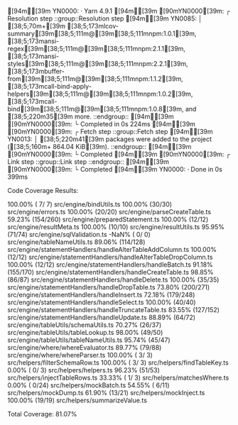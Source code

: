 [94m➤[39m YN0000: · Yarn 4.9.1
[94m➤[39m [90mYN0000[39m: ┌ Resolution step
::group::Resolution step
[94m➤[39m YN0085: │ [38;5;70m+[39m [38;5;173mlcov-summary[39m[38;5;111m@[39m[38;5;111mnpm:1.0.1[39m, [38;5;173mansi-regex[39m[38;5;111m@[39m[38;5;111mnpm:2.1.1[39m, [38;5;173mansi-styles[39m[38;5;111m@[39m[38;5;111mnpm:2.2.1[39m, [38;5;173mbuffer-from[39m[38;5;111m@[39m[38;5;111mnpm:1.1.2[39m, [38;5;173mcall-bind-apply-helpers[39m[38;5;111m@[39m[38;5;111mnpm:1.0.2[39m, [38;5;173mcall-bind[39m[38;5;111m@[39m[38;5;111mnpm:1.0.8[39m, and [38;5;220m35[39m more.
::endgroup::
[94m➤[39m [90mYN0000[39m: └ Completed in 0s 224ms
[94m➤[39m [90mYN0000[39m: ┌ Fetch step
::group::Fetch step
[94m➤[39m YN0013: │ [38;5;220m41[39m packages were added to the project ([38;5;160m+ 864.04 KiB[39m).
::endgroup::
[94m➤[39m [90mYN0000[39m: └ Completed
[94m➤[39m [90mYN0000[39m: ┌ Link step
::group::Link step
::endgroup::
[94m➤[39m [90mYN0000[39m: └ Completed
[94m➤[39m YN0000: · Done in 0s 399ms


Code Coverage Results:

100.00% ( 7/ 7) src/engine/bindUtils.ts
100.00% (30/30) src/engine/errors.ts
100.00% (20/20) src/engine/parseCreateTable.ts
 59.23% (154/260) src/engine/preparedStatement.ts
100.00% (12/12) src/engine/resultMeta.ts
100.00% (10/10) src/engine/resultUtils.ts
 95.95% (71/74) src/engine/sqlValidation.ts
  -NaN% ( 0/ 0) src/engine/tableNameUtils.ts
 89.06% (114/128) src/engine/statementHandlers/handleAlterTableAddColumn.ts
100.00% (12/12) src/engine/statementHandlers/handleAlterTableDropColumn.ts
100.00% (12/12) src/engine/statementHandlers/handleBatch.ts
 91.18% (155/170) src/engine/statementHandlers/handleCreateTable.ts
 98.85% (86/87) src/engine/statementHandlers/handleDelete.ts
100.00% (35/35) src/engine/statementHandlers/handleDropTable.ts
 73.80% (200/271) src/engine/statementHandlers/handleInsert.ts
 72.18% (179/248) src/engine/statementHandlers/handleSelect.ts
100.00% (40/40) src/engine/statementHandlers/handleTruncateTable.ts
 83.55% (127/152) src/engine/statementHandlers/handleUpdate.ts
 88.89% (64/72) src/engine/tableUtils/schemaUtils.ts
 70.27% (26/37) src/engine/tableUtils/tableLookup.ts
 98.00% (49/50) src/engine/tableUtils/tableNameUtils.ts
 95.74% (45/47) src/engine/where/whereEvaluator.ts
 89.77% (79/88) src/engine/where/whereParser.ts
100.00% ( 3/ 3) src/helpers/filterSchemaRow.ts
100.00% ( 3/ 3) src/helpers/findTableKey.ts
  0.00% ( 0/ 3) src/helpers/helpers.ts
 96.23% (51/53) src/helpers/injectTableRows.ts
 33.33% ( 1/ 3) src/helpers/matchesWhere.ts
  0.00% ( 0/24) src/helpers/mockBatch.ts
 54.55% ( 6/11) src/helpers/mockDump.ts
 61.90% (13/21) src/helpers/mockInject.ts
100.00% (19/19) src/helpers/summarizeValue.ts

Total Coverage:  81.07%


